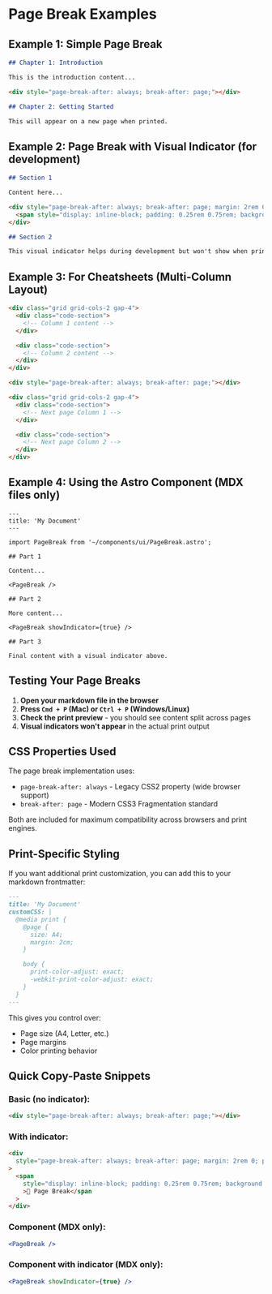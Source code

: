 # Page Break Examples

## Example 1: Simple Page Break

```markdown
## Chapter 1: Introduction

This is the introduction content...

<div style="page-break-after: always; break-after: page;"></div>

## Chapter 2: Getting Started

This will appear on a new page when printed.
```

## Example 2: Page Break with Visual Indicator (for development)

```markdown
## Section 1

Content here...

<div style="page-break-after: always; break-after: page; margin: 2rem 0; padding: 1rem; border-top: 2px dashed #e0e0e0; border-bottom: 2px dashed #e0e0e0; text-align: center;">
  <span style="display: inline-block; padding: 0.25rem 0.75rem; background: #f5f5f5; color: #666; font-size: 0.75rem; font-weight: 500;">📄 Page Break (Hidden in Print)</span>
</div>

## Section 2

This visual indicator helps during development but won't show when printing.
```

## Example 3: For Cheatsheets (Multi-Column Layout)

```markdown
<div class="grid grid-cols-2 gap-4">
  <div class="code-section">
    <!-- Column 1 content -->
  </div>

  <div class="code-section">
    <!-- Column 2 content -->
  </div>
</div>

<div style="page-break-after: always; break-after: page;"></div>

<div class="grid grid-cols-2 gap-4">
  <div class="code-section">
    <!-- Next page Column 1 -->
  </div>

  <div class="code-section">
    <!-- Next page Column 2 -->
  </div>
</div>
```

## Example 4: Using the Astro Component (MDX files only)

```mdx
---
title: 'My Document'
---

import PageBreak from '~/components/ui/PageBreak.astro';

## Part 1

Content...

<PageBreak />

## Part 2

More content...

<PageBreak showIndicator={true} />

## Part 3

Final content with a visual indicator above.
```

## Testing Your Page Breaks

1. **Open your markdown file in the browser**
2. **Press `Cmd + P` (Mac) or `Ctrl + P` (Windows/Linux)**
3. **Check the print preview** - you should see content split across pages
4. **Visual indicators won't appear** in the actual print output

## CSS Properties Used

The page break implementation uses:

- `page-break-after: always` - Legacy CSS2 property (wide browser support)
- `break-after: page` - Modern CSS3 Fragmentation standard

Both are included for maximum compatibility across browsers and print engines.

## Print-Specific Styling

If you want additional print customization, you can add this to your markdown frontmatter:

```markdown
---
title: 'My Document'
customCSS: |
  @media print {
    @page {
      size: A4;
      margin: 2cm;
    }

    body {
      print-color-adjust: exact;
      -webkit-print-color-adjust: exact;
    }
  }
---
```

This gives you control over:

- Page size (A4, Letter, etc.)
- Page margins
- Color printing behavior

## Quick Copy-Paste Snippets

### Basic (no indicator):

```html
<div style="page-break-after: always; break-after: page;"></div>
```

### With indicator:

```html
<div
  style="page-break-after: always; break-after: page; margin: 2rem 0; padding: 1rem; border-top: 2px dashed #e0e0e0; border-bottom: 2px dashed #e0e0e0; text-align: center;"
>
  <span
    style="display: inline-block; padding: 0.25rem 0.75rem; background: #f5f5f5; color: #666; font-size: 0.75rem; font-weight: 500;"
    >📄 Page Break</span
  >
</div>
```

### Component (MDX only):

```jsx
<PageBreak />
```

### Component with indicator (MDX only):

```jsx
<PageBreak showIndicator={true} />
```
